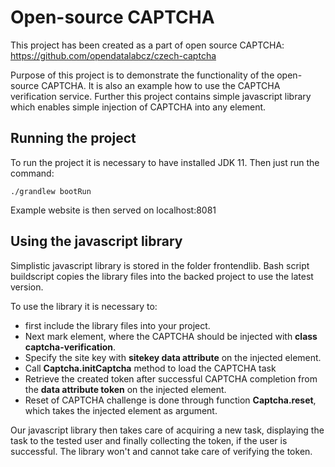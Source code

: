 # Open-source CAPTCHA

This project has been created as a part of open source CAPTCHA: https://github.com/opendatalabcz/czech-captcha

Purpose of this project is to demonstrate the functionality of the open-source CAPTCHA. It is also an example how to use the CAPTCHA verification service. Further this project contains simple javascript library which enables simple injection of CAPTCHA into any element.

## Running the project
To run the project it is necessary to have installed JDK 11.
Then just run the command:

```
./grandlew bootRun 
```
Example website is then served on localhost:8081

## Using the javascript library
Simplistic javascript library is stored in the folder frontendlib. Bash script buildscript copies the library files into the backed project to use the latest version.

To use the library it is necessary to: 
- first include the library files into your project.
- Next mark element, where the CAPTCHA should be injected with **class captcha-verification**.
- Specify the site key with **sitekey data attribute** on the injected element.
- Call **Captcha.initCaptcha** method to load the CAPTCHA task
- Retrieve the created token after successful CAPTCHA completion from the **data attribute token** on the injected element.
- Reset of CAPTCHA challenge is done through function **Captcha.reset**, which takes the injected element as argument.

Our javascript library then takes care of acquiring a new task, displaying the task to the tested user and finally collecting the token, if the user is successful. The library won't and cannot take care of verifying the token.

